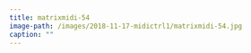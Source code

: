 ```yaml
---
title: matrixmidi-54
image-path: /images/2018-11-17-midictrl1/matrixmidi-54.jpg
caption: ""
---
```

